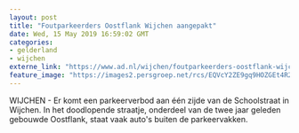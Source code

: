 ```yaml
---
layout: post
title: "Foutparkeerders Oostflank Wijchen aangepakt"
date: Wed, 15 May 2019 16:59:02 GMT
categories: 
- gelderland 
- wijchen 
externe_link: "https://www.ad.nl/wijchen/foutparkeerders-oostflank-wijchen-aangepakt~a1f12922/"
feature_image: "https://images2.persgroep.net/rcs/EQVcY2ZE9gq9HOZGEt4R2x-zuzw/diocontent/143329599/_fitwidth/400/?appId=21791a8992982cd8da851550a453bd7f&quality=0.7"
---
```


WIJCHEN - Er komt een parkeerverbod aan één zijde van de Schoolstraat in Wijchen. In het doodlopende straatje, onderdeel van de twee jaar geleden gebouwde Oostflank, staat vaak auto's buiten de parkeervakken.
